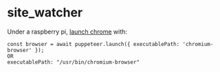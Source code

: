 # site_watcher

Under a raspberry pi, [launch chrome](https://github.com/puppeteer/puppeteer/issues/4249) with:

```
const browser = await puppeteer.launch({ executablePath: 'chromium-browser' });
OR 
executablePath: "/usr/bin/chromium-browser"
```

